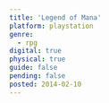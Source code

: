 ```yaml
---
title: 'Legend of Mana'
platform: playstation
genre:
  - rpg
digital: true
physical: true
guide: false
pending: false
posted: 2014-02-10
---
```

